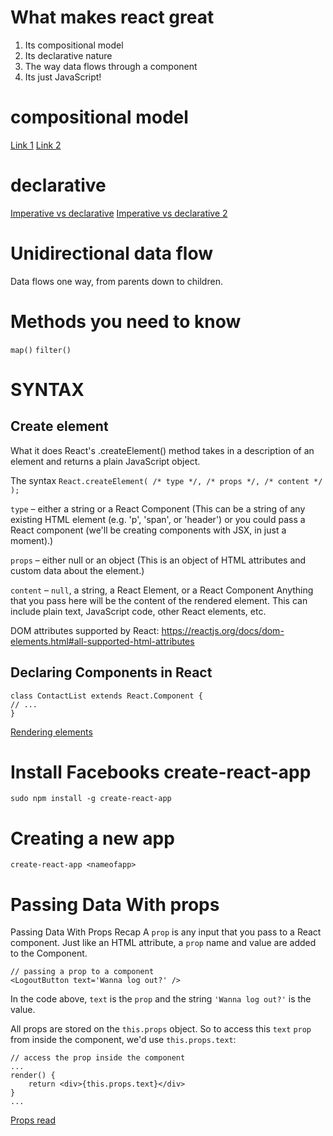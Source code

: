 # What makes react great

1. Its compositional model
2. Its declarative nature
3. The way data flows through a component
4. Its just JavaScript!


# compositional model

[Link 1](https://www.linkedin.com/pulse/compose-me-function-composition-javascript-kevin-greene/)
[Link 2](https://hackernoon.com/javascript-functional-composition-for-every-day-use-22421ef65a10)

# declarative

[Imperative vs declarative](https://tylermcginnis.com/imperative-vs-declarative-programming/)
[Imperative vs declarative 2](https://stackoverflow.com/questions/33655534/difference-between-declarative-and-imperative-in-react-js)


# Unidirectional data flow

Data flows one way, from parents down to children.


# Methods you need to know

`map()`
`filter()`


# SYNTAX

## Create element

What it does
React's .createElement() method takes in a description of an element and returns a plain JavaScript object.

The syntax
`React.createElement( /* type */, /* props */, /* content */ );`

`type` – either a string or a React Component
(This can be a string of any existing HTML element (e.g. 'p', 'span', or 'header') or you could pass a React component (we'll be creating components with JSX, in just a moment).)

`props` – either null or an object
(This is an object of HTML attributes and custom data about the element.)

`content` – `null`, a string, a React Element, or a React Component
Anything that you pass here will be the content of the rendered element. This can include plain text, JavaScript code, other React elements, etc.

DOM attributes supported by React:
https://reactjs.org/docs/dom-elements.html#all-supported-html-attributes

## Declaring Components in React

```
class ContactList extends React.Component {
// ...
}
```

[Rendering elements](https://reactjs.org/docs/rendering-elements.html)

# Install Facebooks create-react-app

`sudo npm install -g create-react-app`

# Creating a new app

`create-react-app <nameofapp>`

# Passing Data With props
Passing Data With Props Recap
A `prop` is any input that you pass to a React component. Just like an HTML attribute, a `prop` name and value are added to the Component.

```
// passing a prop to a component
<LogoutButton text='Wanna log out?' />
```
In the code above, `text` is the `prop` and the string `'Wanna log out?'` is the value.

All props are stored on the `this.props` object. So to access this `text` `prop` from inside the component, we'd use `this.props.text`:

```
// access the prop inside the component
...
render() {
    return <div>{this.props.text}</div>
}
...
```
[Props read](https://reactjs.org/docs/components-and-props.html)
